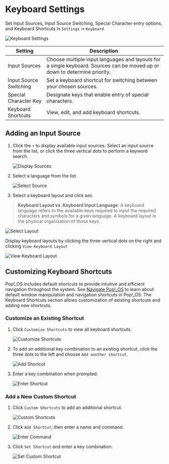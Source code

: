 # Keyboard Settings

Set Input Sources, Input Source Switching, Special Character entry options, and Keyboard Shortcuts in `Settings` ➞ `Keyboard`.

![Keyboard Settings](/images/keyboard-settings/keyboard-settings.png)

| Setting | Description |
|--------|----------|
| Input Sources | Choose multiple input languages and layouts for a single keyboard. Sources can be moved up or down to determine priority. |
| Input Source Switching | Set a keyboard shortcut for switching between your chosen sources. |
| Special Character Key | Designate keys that enable entry of special characters. |
| Keyboard Shortcuts | View, edit, and add keyboard shortcuts. |

## Adding an Input Source

1. Click the `+` to display available input sources. Select an input source from the list, or click the three vertical dots to perform a keyword search.

    ![Display Sources](/images/keyboard-settings/display-sources.png)

2. Select a language from the list.

    ![Select Source](/images/keyboard-settings/select-source.png)

3. Select a keyboard layout and click `Add`.

> **Keyboard Layout vs. Keyboard Input Language**: A keyboard language refers to the available keys required to input the required characters and symbols for a given language. A keyboard layout is the physical organization of those keys.

![Select Layout](/images/keyboard-settings/select-layout.png)

Display keyboard layouts by clicking the three vertical dots on the right and clicking `View Keyboard Layout`

![View Keyboard Layout](/images/keyboard-settings/view-keyboard-layout.png)

## Customizing Keyboard Shortcuts

Pop!\_OS includes default shortcuts to provide intuitive and efficient navigation throughout the system. See [Navigate Pop!\_OS](/navigate-pop/navigate-pop.md) to learn about default window manipulation and navigation shortcuts in Pop!\_OS. The Keyboard Shortcuts section allows customization of existing shortcuts and adding new shortcuts.

### Customize an Existing Shortcut

1. Click `Customize Shortcuts` to view all keyboard shortcuts.

    ![Customize Shortcuts](/images/keyboard-settings/customize-shortcuts.png)

2. To add an additional key combination to an existing shortcut, click the three dots to the left and choose `Add another shortcut`.

    ![Add Shortcut](/images/keyboard-settings/add-shortcut.png)

3. Enter a key combination when prompted.

    ![Enter Shortcut](/images/keyboard-settings/enter-shortcut.png)

### Add a New Custom Shortcut

1. Click `Custom Shortcuts` to add an additional shortcut.

    ![Custom Shortcuts](/images/keyboard-settings/custom-shortcuts.png)

2. Click `Add Shortcut`; then enter a name and command.

    ![Enter Command](/images/keyboard-settings/enter-command.png)

3. Click `Set Shortcut` and enter a key combination.

    ![Set Custom Shortcut](/images/keyboard-settings/set-custom-shortcut.png)
